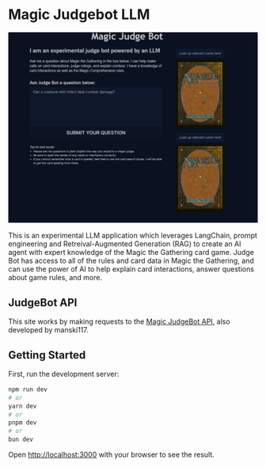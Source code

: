 # Magic Judgebot LLM

![alt text](public/previewFrontEnd.png)

This is an experimental LLM application which leverages LangChain, prompt engineering and Retreival-Augmented Generation (RAG) to create an AI agent with expert knowledge of the Magic the Gathering card game. Judge Bot has access to all of the rules and card data in Magic the Gathering, and can use the power of AI to help explain card interactions, answer questions about game rules, and more.

## JudgeBot API
This site works by making requests to the [Magic JudgeBot API](http://localhost:3000), also developed by manski117. 

## Getting Started

First, run the development server:

```bash
npm run dev
# or
yarn dev
# or
pnpm dev
# or
bun dev
```

Open [http://localhost:3000](http://localhost:3000) with your browser to see the result.


